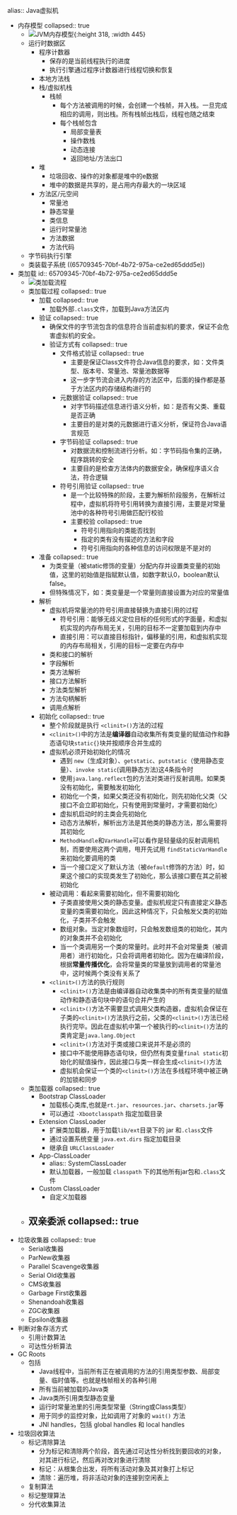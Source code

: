 alias:: Java虚拟机

- 内存模型
  collapsed:: true
	- ![JVM内存模型](../assets/image_1701787772981_0.png){:height 318, :width 445}
	- 运行时数据区
		- 程序计数器
			- 保存的是当前线程执行的进度
			- 执行引擎通过程序计数器进行线程切换和恢复
		- 本地方法栈
		- 栈/虚拟机栈
			- 栈帧
				- 每个方法被调用的时候，会创建一个栈帧，并入栈。一旦完成相应的调用，则出栈。所有栈帧出栈后，线程也随之结束
				- 每个栈帧包含
					- 局部变量表
					- 操作数栈
					- 动态连接
					- 返回地址/方法出口
		- 堆
			- 垃圾回收、操作的对象都是堆中的e数据
			- 堆中的数据是共享的，是占用内存最大的一块区域
		- 方法区/元空间
			- 常量池
			- 静态常量
			- 类信息
			- 运行时常量池
			- 方法数据
			- 方法代码
	- 字节码执行引擎
	- 类装载子系统 ((65709345-70bf-4b72-975a-ce2ed65ddd5e))
- 类加载
  id:: 65709345-70bf-4b72-975a-ce2ed65ddd5e
	- ![类加载流程](../assets/image_1701877523243_0.png)
	- 类加载过程
	  collapsed:: true
		- 加载
		  collapsed:: true
			- 加载外部`.class`文件，加载到Java方法区内
		- 验证
		  collapsed:: true
			- 确保文件的字节流包含的信息符合当前虚拟机的要求，保证不会危害虚拟机的安全。
			- 验证方式有
			  collapsed:: true
				- 文件格式验证
				  collapsed:: true
					- 主要是保证Class文件符合Java信息的要求，如：文件类型、版本号、常量池、常量池数据等
					- 这一步字节流会进入内存的方法区中，后面的操作都是基于方法区内的存储结构进行的
				- 元数据验证
				  collapsed:: true
					- 对字节码描述信息进行语义分析，如：是否有父类、重载是否正确
					- 主要目的是对类的元数据进行语义分析，保证符合Java语言规范
				- 字节码验证
				  collapsed:: true
					- 对数据流和控制流进行分析。如：字节码指令集的正确，程序跳转的安全
					- 主要目的是检查方法体内的数据安全，确保程序语义合法，符合逻辑
				- 符号引用验证
				  collapsed:: true
					- 是一个比较特殊的阶段，主要为解析阶段服务，在解析过程中，虚拟机将符号引用转换为直接引用，主要是对常量池中的各种符号引用做匹配行校验
					- 主要校验
					  collapsed:: true
						- 符号引用指向的类能否找到
						- 指定的类有没有描述的方法和字段
						- 符号引用指向的各种信息的访问权限是不是对的
		- 准备
		  collapsed:: true
			- 为类变量（被static修饰的变量）分配内存并设置类变量的初始值，这里的初始值是指赋默认值，如数字默认0，boolean默认false。
			- 但特殊情况下，如：类变量是一个常量则直接设置为对应的常量值
		- 解析
			- 虚拟机将常量池的符号引用直接替换为直接引用的过程
				- 符号引用：能够无歧义定位目标的任何形式的字面量，和虚拟机实现的内存布局无关，引用的目标不一定要加载到内存中
				- 直接引用：可以直接目标指针，偏移量的引用，和虚拟机实现的内存布局相关，引用的目标一定要在内存中
			- 类和接口的解析
			- 字段解析
			- 类方法解析
			- 接口方法解析
			- 方法类型解析
			- 方法句柄解析
			- 调用点解析
		- 初始化
		  collapsed:: true
			- 整个阶段就是执行 `<clinit>()`方法的过程
			- `<clinit>()`中的方法是**编译器**自动收集所有类变量的赋值动作和静态语句块`static{}`块并按顺序合并生成的
			- 虚拟机必须开始初始化的情况
				- 遇到 `new`（生成对象）、`getstatic`、`putstatic`（使用静态变量）、`invoke static`(调用静态方法)这4条指令时
				- 使用`java.lang.reflect`包的方法对类进行反射调用。如果类没有初始化，需要触发初始化
				- 初始化一个类，如果父类还没有初始化，则先初始化父类（父接口不会立即初始化，只有使用到常量时，才需要初始化）
				- 虚拟机启动时的主类会先初始化
				- 动态方法解析，解析出方法是其他类的静态方法，那么需要将其初始化
				- `MethodHandle`和`VarHandle`可以看作是轻量级的反射调用机制，而要使用这两个调用，甩开先试用 `findStaticVarHandle`来初始化要调用的类
				- 当一个接口定义了默认方法（被`default`修饰的方法）时，如果这个接口的实现类发生了初始化，那么该接口要在其之前被初始化
			- 被动调用：看起来需要初始化，但不需要初始化
				- 子类直接使用父类的静态变量。虚拟机规定只有直接定义静态变量的类需要初始化，因此这种情况下，只会触发父类的初始化，子类并不会触发
				- 数组对象。当定对象数组时，只会触发数组类的初始化，其内的对象类并不会初始化
				- 当一个类调用另一个类的常量时。此时并不会对常量类（被调用者）进行初始化，只会将调用者初始化。因为在编译阶段，根据**常量传播优化**，会将常量类的常量放到调用者的常量池中，这时候两个类没有关系了
			- `<clinit>()`方法的执行规则
				- `<clinit>()`方法是由编译器自动收集类中的所有类变量的赋值动作和静态语句块中的语句合并产生的
				- `<clinit>()`方法不需要显式调用父类构造器，虚拟机会保证在子类的`<clinit>()`方法执行之前，父类的`<clinit>()`方法已经执行完毕。因此在虚拟机中第一个被执行的`<clinit>()`方法的类肯定是`java.lang.Object`
				- `<clinit>()`方法对于类或接口来说并不是必须的
				- 接口中不能使用静态语句块，但仍然有类变量`final static`初始化的赋值操作，因此接口与类一样会生成`<clinit>()`方法
				- 虚拟机会保证一个类的`<clinit>()`方法在多线程环境中被正确的加锁和同步
	- 类加载器
	  collapsed:: true
		- Bootstrap ClassLoader
			- 加载核心类库,也就是`rt.jar`、`resources.jar`、`charsets.jar`等
			- 可以通过 `-Xbootclasspath` 指定加载目录
		- Extension ClassLoader
			- 扩展类加载器，用于加载`lib/ext`目录下的 jar 和`.class`文件
			- 通过设置系统变量 `java.ext.dirs` 指定加载目录
			- 继承自 `URLClassLoader`
		- App-ClassLoader
			- alias::  SystemClassLoader
			- 默认加载器，一般加载 `classpath` 下的其他所有jar包和`.class`文件
		- Custom ClassLoader
			- 自定义加载器
	- 双亲委派
	  collapsed:: true
		-
- 垃圾收集器
  collapsed:: true
	- Serial收集器
	- ParNew收集器
	- Parallel Scavenge收集器
	- Serial Old收集器
	- CMS收集器
	- Garbage First收集器
	- Shenandoah收集器
	- ZGC收集器
	- Epsilon收集器
- 判断对象存活方式
	- 引用计数算法
	- 可达性分析算法
- GC Roots
	- 包括
		- Java线程中，当前所有正在被调用的方法的引用类型参数、局部变量、临时值等。也就是栈帧相关的各种引用
		- 所有当前被加载的Java类
		- Java类所引用类型静态变量
		- 运行时常量池里的引用类型常量（String或Class类型）
		- 用于同步的监控对象，比如调用了对象的 `wait()` 方法
		- JNI handles，包括 global handles 和 local handles
- 垃圾回收算法
	- 标记清除算法
		- 分为标记和清除两个阶段，首先通过可达性分析找到要回收的对象，对其进行标记，然后再对改对象进行清除
		- 标记：从根集合出发，将所有活动对象及其对象打上标记
		- 清除：遍历堆，将非活动对象的连接到空闲表上
	- 复制算法
	- 标记整理算法
	- 分代收集算法